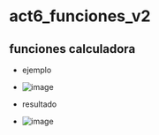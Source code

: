 # act6_funciones_v2
## funciones calculadora 
- ejemplo
- ![image](https://github.com/user-attachments/assets/6648d36b-8a5e-4b76-b49b-f7511ee9b62c)

- resultado
- ![image](https://github.com/user-attachments/assets/e4ed4fbb-3f11-450a-a816-483e38f2f767)

